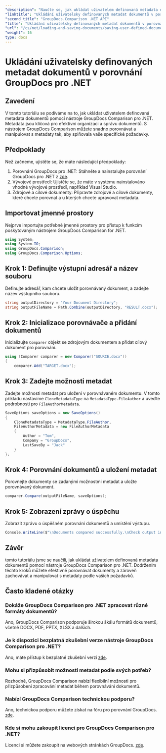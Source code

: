 ```yaml
---
"description": "Naučte se, jak ukládat uživatelem definovaná metadata dokumentů pomocí nástroje GroupDocs Comparison pro .NET. Snadno porovnávejte a manipulujte s metadaty pomocí podrobných pokynů."
"linktitle": "Ukládání uživatelsky definovaných metadat dokumentů v porovnání GroupDocs pro .NET"
"second_title": "GroupDocs.Comparison .NET API"
"title": "Ukládání uživatelsky definovaných metadat dokumentů v porovnání GroupDocs pro .NET"
"url": "/cs/net/loading-and-saving-documents/saving-user-defined-document-metadata/"
"weight": 16
type: docs
---
```

# Ukládání uživatelsky definovaných metadat dokumentů v porovnání GroupDocs pro .NET

## Zavedení
V tomto tutoriálu se podíváme na to, jak ukládat uživatelem definovaná metadata dokumentů pomocí nástroje GroupDocs Comparison pro .NET. Metadata jsou klíčová pro efektivní organizaci a správu dokumentů. S nástrojem GroupDocs Comparison můžete snadno porovnávat a manipulovat s metadaty tak, aby splňovala vaše specifické požadavky.
## Předpoklady
Než začneme, ujistěte se, že máte následující předpoklady:
1. Porovnání GroupDocs pro .NET: Stáhněte a nainstalujte porovnání GroupDocs pro .NET z [zde](https://releases.groupdocs.com/comparison/net/).
2. Vývojové prostředí: Ujistěte se, že máte v systému nainstalováno vhodné vývojové prostředí, například Visual Studio.
3. Zdrojové a cílové dokumenty: Připravte zdrojové a cílové dokumenty, které chcete porovnat a u kterých chcete upravovat metadata.

## Importovat jmenné prostory
Nejprve importujte potřebné jmenné prostory pro přístup k funkcím poskytovaným nástrojem GroupDocs Comparison for .NET.
```csharp
using System;
using System.IO;
using GroupDocs.Comparison;
using GroupDocs.Comparison.Options;
```
## Krok 1: Definujte výstupní adresář a název souboru
Definujte adresář, kam chcete uložit porovnávaný dokument, a zadejte název výstupního souboru.
```csharp
string outputDirectory = "Your Document Directory";
string outputFileName = Path.Combine(outputDirectory, "RESULT.docx");
```
## Krok 2: Inicializace porovnávače a přidání dokumentů
Inicializujte `Comparer` objekt se zdrojovým dokumentem a přidat cílový dokument pro porovnání.
```csharp
using (Comparer comparer = new Comparer("SOURCE.docx"))
{
    comparer.Add("TARGET.docx");
```
## Krok 3: Zadejte možnosti metadat
Zadejte možnosti metadat pro uložení v porovnávaném dokumentu. V tomto příkladu nastavíme `CloneMetadataType` na `MetadataType.FileAuthor` a uveďte podrobnosti pro `FileAuthorMetadata`.
```csharp
SaveOptions saveOptions = new SaveOptions()
{
    CloneMetadataType = MetadataType.FileAuthor,
    FileAuthorMetadata = new FileAuthorMetadata
    {
        Author = "Tom",
        Company = "GroupDocs",
        LastSaveBy = "Jack"
    }
};
```
## Krok 4: Porovnání dokumentů a uložení metadat
Porovnejte dokumenty se zadanými možnostmi metadat a uložte porovnávaný dokument.
```csharp
comparer.Compare(outputFileName, saveOptions);
```
## Krok 5: Zobrazení zprávy o úspěchu
Zobrazit zprávu o úspěšném porovnání dokumentů a umístění výstupu.
```csharp
Console.WriteLine($"\nDocuments compared successfully.\nCheck output in {outputDirectory}.");
```

## Závěr
tomto tutoriálu jsme se naučili, jak ukládat uživatelem definovaná metadata dokumentů pomocí nástroje GroupDocs Comparison pro .NET. Dodržením těchto kroků můžete efektivně porovnávat dokumenty a zároveň zachovávat a manipulovat s metadaty podle vašich požadavků.
## Často kladené otázky
### Dokáže GroupDocs Comparison pro .NET zpracovat různé formáty dokumentů?
Ano, GroupDocs Comparison podporuje širokou škálu formátů dokumentů, včetně DOCX, PDF, PPTX, XLSX a dalších.
### Je k dispozici bezplatná zkušební verze nástroje GroupDocs Comparison pro .NET?
Ano, máte přístup k bezplatné zkušební verzi [zde](https://releases.groupdocs.com/).
### Mohu si přizpůsobit možnosti metadat podle svých potřeb?
Rozhodně, GroupDocs Comparison nabízí flexibilní možnosti pro přizpůsobení zpracování metadat během porovnávání dokumentů.
### Nabízí GroupDocs Comparison technickou podporu?
Ano, technickou podporu můžete získat na fóru pro porovnání GroupDocs. [zde](https://forum.groupdocs.com/c/comparison/12).
### Kde si mohu zakoupit licenci pro GroupDocs Comparison pro .NET?
Licenci si můžete zakoupit na webových stránkách GroupDocs. [zde](https://purchase.groupdocs.com/buy).